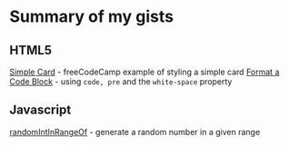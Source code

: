 # Summary of my gists

## HTML5
[Simple Card](https://gist.github.com/janegca/d0d0597ff097d41fd1cd6d38f3b64f70) - freeCodeCamp example of styling a simple card
[Format a Code Block](https://gist.github.com/janegca/9e2cbbe8b6cd248cf5b8aaaee21cd2b2) - using `code, pre` and the `white-space` property

## Javascript
[randomIntInRangeOf](https://gist.github.com/janegca/a20a57745432893b8801d1cf16cf126b) - generate a random number in a given range
